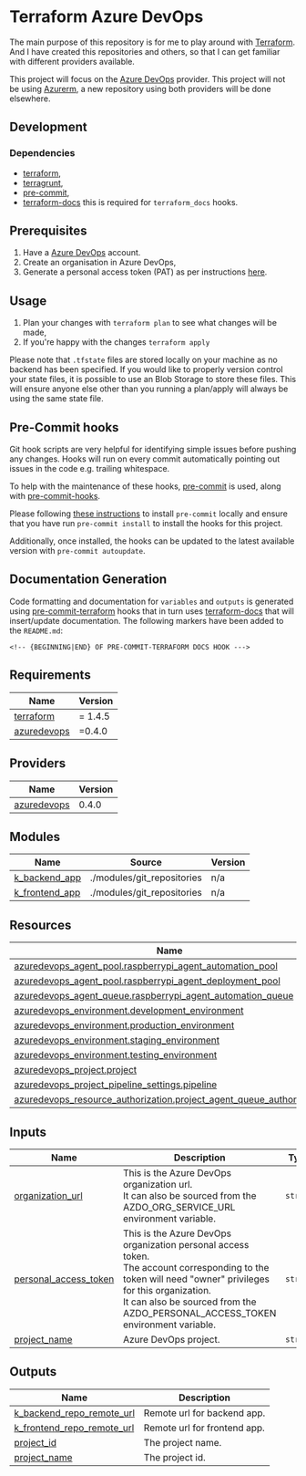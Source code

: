 # Terraform Azure DevOps

The main purpose of this repository is for me to play around with [Terraform](https://www.terraform.io/). And I have created this repositories and others, so that I can get familiar with different providers available.

This project will focus on the [Azure DevOps](https://github.com/microsoft/terraform-provider-azuredevops) provider. This project will not be using [Azurerm](https://github.com/hashicorp/terraform-provider-azurerm), a new repository using both providers will be done elsewhere.

## Development

### Dependencies

- [terraform](https://www.terraform.io/),
- [terragrunt](https://terragrunt.gruntwork.io/),
- [pre-commit](https://pre-commit.com/),
- [terraform-docs](https://terraform-docs.io/) this is required for `terraform_docs` hooks.

## Prerequisites

1. Have a [Azure DevOps](https://digitalocean.com) account. 
2. Create an organisation in Azure DevOps,
3. Generate a personal access token (PAT) as per instructions [here](https://registry.terraform.io/providers/microsoft/azuredevops/latest/docs/guides/authenticating_using_the_personal_access_token).

## Usage

1. Plan your changes with `terraform plan` to see what changes will be made,
2. If you're happy with the changes `terraform apply`

Please note that `.tfstate` files are stored locally on your machine as no backend has been specified. If you would like to properly version control your state files, it is possible to use an Blob Storage to store these files. This will ensure anyone else other than you running a plan/apply will always be using the same state file.

## Pre-Commit hooks

Git hook scripts are very helpful for identifying simple issues before pushing any changes. Hooks will run on every commit automatically pointing out issues in the code e.g. trailing whitespace.

To help with the maintenance of these hooks, [pre-commit](https://pre-commit.com/) is used, along with [pre-commit-hooks](https://pre-commit.com/#install).

Please following [these instructions](https://pre-commit.com/#install) to install `pre-commit` locally and ensure that you have run `pre-commit install` to install the hooks for this project.

Additionally, once installed, the hooks can be updated to the latest available version with `pre-commit autoupdate`.

## Documentation Generation

Code formatting and documentation for `variables` and `outputs` is generated using [pre-commit-terraform](https://github.com/antonbabenko/pre-commit-terraform/releases) hooks that in turn uses [terraform-docs](https://github.com/terraform-docs/terraform-docs) that will insert/update documentation. The following markers have been added to the `README.md`:
```
<!-- {BEGINNING|END} OF PRE-COMMIT-TERRAFORM DOCS HOOK --->
```
<!-- BEGINNING OF PRE-COMMIT-TERRAFORM DOCS HOOK --->
## Requirements

| Name | Version |
|------|---------|
| <a name="requirement_terraform"></a> [terraform](#requirement\_terraform) | = 1.4.5 |
| <a name="requirement_azuredevops"></a> [azuredevops](#requirement\_azuredevops) | =0.4.0 |

## Providers

| Name | Version |
|------|---------|
| <a name="provider_azuredevops"></a> [azuredevops](#provider\_azuredevops) | 0.4.0 |

## Modules

| Name | Source | Version |
|------|--------|---------|
| <a name="module_k_backend_app"></a> [k\_backend\_app](#module\_k\_backend\_app) | ./modules/git_repositories | n/a |
| <a name="module_k_frontend_app"></a> [k\_frontend\_app](#module\_k\_frontend\_app) | ./modules/git_repositories | n/a |

## Resources

| Name | Type |
|------|------|
| [azuredevops_agent_pool.raspberrypi_agent_automation_pool](https://registry.terraform.io/providers/microsoft/azuredevops/0.4.0/docs/resources/agent_pool) | resource |
| [azuredevops_agent_pool.raspberrypi_agent_deployment_pool](https://registry.terraform.io/providers/microsoft/azuredevops/0.4.0/docs/resources/agent_pool) | resource |
| [azuredevops_agent_queue.raspberrypi_agent_automation_queue](https://registry.terraform.io/providers/microsoft/azuredevops/0.4.0/docs/resources/agent_queue) | resource |
| [azuredevops_environment.development_environment](https://registry.terraform.io/providers/microsoft/azuredevops/0.4.0/docs/resources/environment) | resource |
| [azuredevops_environment.production_environment](https://registry.terraform.io/providers/microsoft/azuredevops/0.4.0/docs/resources/environment) | resource |
| [azuredevops_environment.staging_environment](https://registry.terraform.io/providers/microsoft/azuredevops/0.4.0/docs/resources/environment) | resource |
| [azuredevops_environment.testing_environment](https://registry.terraform.io/providers/microsoft/azuredevops/0.4.0/docs/resources/environment) | resource |
| [azuredevops_project.project](https://registry.terraform.io/providers/microsoft/azuredevops/0.4.0/docs/resources/project) | resource |
| [azuredevops_project_pipeline_settings.pipeline](https://registry.terraform.io/providers/microsoft/azuredevops/0.4.0/docs/resources/project_pipeline_settings) | resource |
| [azuredevops_resource_authorization.project_agent_queue_authorization](https://registry.terraform.io/providers/microsoft/azuredevops/0.4.0/docs/resources/resource_authorization) | resource |

## Inputs

| Name | Description | Type | Default | Required |
|------|-------------|------|---------|:--------:|
| <a name="input_organization_url"></a> [organization\_url](#input\_organization\_url) | This is the Azure DevOps organization url. <br>It can also be sourced from the AZDO\_ORG\_SERVICE\_URL environment variable. | `string` | n/a | yes |
| <a name="input_personal_access_token"></a> [personal\_access\_token](#input\_personal\_access\_token) | This is the Azure DevOps organization personal access token. <br>The account corresponding to the token will need "owner" privileges for this organization. <br>It can also be sourced from the AZDO\_PERSONAL\_ACCESS\_TOKEN environment variable. | `string` | n/a | yes |
| <a name="input_project_name"></a> [project\_name](#input\_project\_name) | Azure DevOps project. | `string` | n/a | yes |

## Outputs

| Name | Description |
|------|-------------|
| <a name="output_k_backend_repo_remote_url"></a> [k\_backend\_repo\_remote\_url](#output\_k\_backend\_repo\_remote\_url) | Remote url for backend app. |
| <a name="output_k_frontend_repo_remote_url"></a> [k\_frontend\_repo\_remote\_url](#output\_k\_frontend\_repo\_remote\_url) | Remote url for frontend app. |
| <a name="output_project_id"></a> [project\_id](#output\_project\_id) | The project name. |
| <a name="output_project_name"></a> [project\_name](#output\_project\_name) | The project id. |
<!-- END OF PRE-COMMIT-TERRAFORM DOCS HOOK --->
